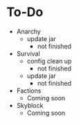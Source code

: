# To-Do
- Anarchy
  - update jar
    - not finished
- Survival
  - config clean up
    - not finished
  - update jar
    - not finished
- Factions
  - Coming soon
- Skyblock
  - Coming soon